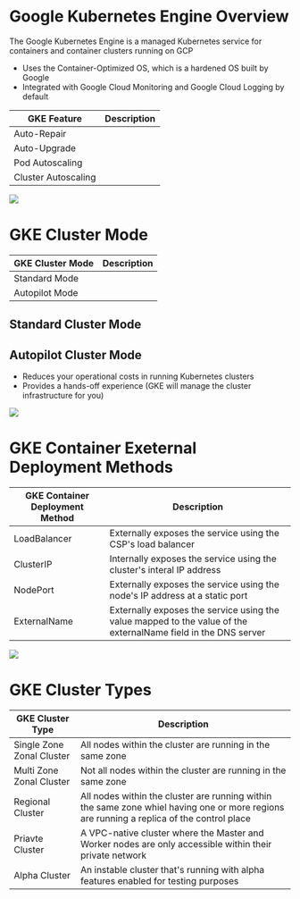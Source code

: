 # Google Kubernetes Engine Overview

The Google Kubernetes Engine is a managed Kubernetes service for containers and container clusters running on GCP

* Uses the Container-Optimized OS, which is a hardened OS built by Google
* Integrated with Google Cloud Monitoring and Google Cloud Logging by default

| GKE Feature | Description | 
| --- | --- |
| Auto-Repair | |
| Auto-Upgrade | |
| Pod Autoscaling | |
| Cluster Autoscaling | |

![](https://github.com/JonmarCorpuz/SecondBrain/blob/main/Assets/Whitespace.png)

# GKE Cluster Mode

| GKE Cluster Mode | Description |
| --- | --- |
| Standard Mode | |
| Autopilot Mode | |

## Standard Cluster Mode

## Autopilot Cluster Mode

* Reduces your operational costs in running Kubernetes clusters
* Provides a hands-off experience (GKE will manage the cluster infrastructure for you)

![](https://github.com/JonmarCorpuz/SecondBrain/blob/main/Assets/Whitespace.png)

# GKE Container Exeternal Deployment Methods

| GKE Container Deployment Method | Description |
| --- | --- |
| LoadBalancer | Externally exposes the service using the CSP's load balancer |
| ClusterIP | Internally exposes the service using the cluster's interal IP address |
| NodePort | Externally exposes the service using the node's IP address at a static port |
| ExternalName | Externally exposes the service using the value mapped to the value of the externalName field in the DNS server |

![](https://github.com/JonmarCorpuz/SecondBrain/blob/main/Assets/Whitespace.png)

# GKE Cluster Types

| GKE Cluster Type | Description |
| --- | --- |
| Single Zone Zonal Cluster | All nodes within the cluster are running in the same zone |
| Multi Zone Zonal Cluster | Not all nodes within the cluster are running in the same zone |
| Regional Cluster | All nodes within the cluster are running within the same zone whiel having one or more regions are running a replica of the control place |
| Priavte Cluster | A VPC-native cluster where the Master and Worker nodes are only accessible within their private network |
| Alpha Cluster | An instable cluster that's running with alpha features enabled for testing purposes |
